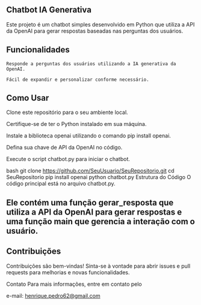 ## Chatbot IA Generativa
Este projeto é um chatbot simples desenvolvido em Python que utiliza a API da OpenAI para gerar respostas baseadas nas perguntas dos usuários.

## Funcionalidades
```
Responde a perguntas dos usuários utilizando a IA generativa da OpenAI.

Fácil de expandir e personalizar conforme necessário.

```

## Como Usar
Clone este repositório para o seu ambiente local.

Certifique-se de ter o Python instalado em sua máquina.

Instale a biblioteca openai utilizando o comando pip install openai.

Defina sua chave de API da OpenAI no código.

Execute o script chatbot.py para iniciar o chatbot.

bash
git clone https://github.com/SeuUsuario/SeuRepositorio.git
cd SeuRepositorio
pip install openai
python chatbot.py
Estrutura do Código
O código principal está no arquivo chatbot.py.

## Ele contém uma função gerar_resposta que utiliza a API da OpenAI para gerar respostas e uma função main que gerencia a interação com o usuário.

## Contribuições
Contribuições são bem-vindas! Sinta-se à vontade para abrir issues e pull requests para melhorias e novas funcionalidades.

Contato
Para mais informações, entre em contato pelo 

e-mail: henrique.pedro62@gmail.com
